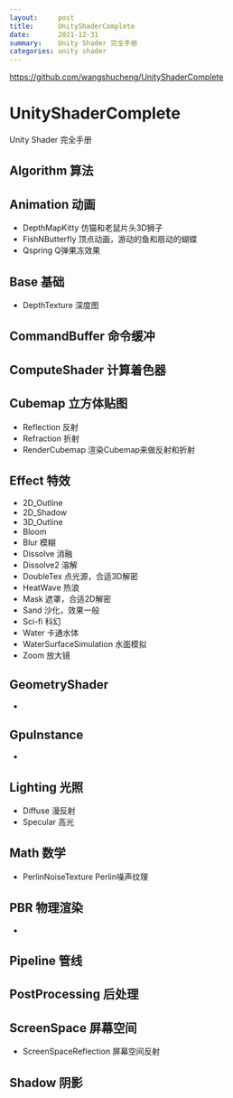 ```yaml
---
layout:     post
title:      UnityShaderComplete
date:       2021-12-31
summary:    Unity Shader 完全手册
categories: unity shader
---
```


https://github.com/wangshucheng/UnityShaderComplete

# UnityShaderComplete
Unity Shader 完全手册

## Algorithm 算法
## Animation 动画

- DepthMapKitty 仿猫和老鼠片头3D狮子
- FishNButterfly 顶点动画，游动的鱼和扇动的蝴蝶
- Qspring Q弹果冻效果

## Base 基础

- DepthTexture 深度图

## CommandBuffer 命令缓冲

## ComputeShader 计算着色器

## Cubemap 立方体贴图
- Reflection 反射
- Refraction 折射
- RenderCubemap 渲染Cubemap来做反射和折射

## Effect 特效
- 2D_Outline
- 2D_Shadow
- 3D_Outline
- Bloom
- Blur 模糊
- Dissolve 消融
- Dissolve2 溶解
- DoubleTex 点光源，合适3D解密
- HeatWave 热浪
- Mask 遮罩，合适2D解密
- Sand 沙化，效果一般
- Sci-fi 科幻
- Water 卡通水体
- WaterSurfaceSimulation 水面模拟
- Zoom 放大镜

## GeometryShader
- [几何着色器]: .\Assets\GeometryShader\README.md

## GpuInstance
- [GPU-Instance]: .\Assets\GpuInstance\README.md

## Lighting 光照
- Diffuse 漫反射
- Specular 高光

## Math 数学
- PerlinNoiseTexture Perlin噪声纹理

## PBR 物理渲染
- [基于物理渲染Physics-based rendering]: .\Assets\PBR\README.md

## Pipeline 管线
## PostProcessing 后处理
## ScreenSpace 屏幕空间

- ScreenSpaceReflection 屏幕空间反射

## Shadow 阴影